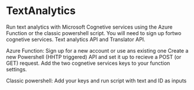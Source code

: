 # TextAnalytics
Run text analytics with Microsoft Cognetive services using the Azure Function or the classic powershell script.
You will need to sign up fortwo cognetive services. Text analytics API and Translator API.

Azure Function:
Sign up for a new account or use ans existing one
Create a new Powershell (HHTP triggered) API and set it up to recieve a POST (or GET) request. Add the two cognetive services keys to your function settings.

Classic powershell:
Add your keys and run script with text and ID as inputs
